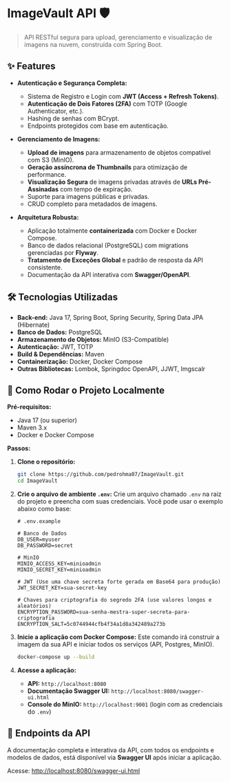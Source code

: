 # ImageVault API 🛡️

> API RESTful segura para upload, gerenciamento e visualização de imagens na nuvem, construída com Spring Boot.

## ✨ Features

* **Autenticação e Segurança Completa:**
    * Sistema de Registro e Login com **JWT (Access + Refresh Tokens)**.
    * **Autenticação de Dois Fatores (2FA)** com TOTP (Google Authenticator, etc.).
    * Hashing de senhas com BCrypt.
    * Endpoints protegidos com base em autenticação.

* **Gerenciamento de Imagens:**
    * **Upload de imagens** para armazenamento de objetos compatível com S3 (MinIO).
    * **Geração assíncrona de Thumbnails** para otimização de performance.
    * **Visualização Segura** de imagens privadas através de **URLs Pré-Assinadas** com tempo de expiração.
    * Suporte para imagens públicas e privadas.
    * CRUD completo para metadados de imagens.

* **Arquitetura Robusta:**
    * Aplicação totalmente **containerizada** com Docker e Docker Compose.
    * Banco de dados relacional (PostgreSQL) com migrations gerenciadas por **Flyway**.
    * **Tratamento de Exceções Global** e padrão de resposta da API consistente.
    * Documentação da API interativa com **Swagger/OpenAPI**.

## 🛠️ Tecnologias Utilizadas

* **Back-end:** Java 17, Spring Boot, Spring Security, Spring Data JPA (Hibernate)
* **Banco de Dados:** PostgreSQL
* **Armazenamento de Objetos:** MinIO (S3-Compatible)
* **Autenticação:** JWT, TOTP
* **Build & Dependências:** Maven
* **Containerização:** Docker, Docker Compose
* **Outras Bibliotecas:** Lombok, Springdoc OpenAPI, JJWT, Imgscalr

## 🚀 Como Rodar o Projeto Localmente

**Pré-requisitos:**
* Java 17 (ou superior)
* Maven 3.x
* Docker e Docker Compose

**Passos:**

1.  **Clone o repositório:**
    ```bash
    git clone https://github.com/pedrohma07/ImageVault.git
    cd ImageVault
    ```

2.  **Crie o arquivo de ambiente `.env`:**
    Crie um arquivo chamado `.env` na raiz do projeto e preencha com suas credenciais. Você pode usar o exemplo abaixo como base:
    ```env
    # .env.example

    # Banco de Dados
    DB_USER=myuser
    DB_PASSWORD=secret

    # MinIO
    MINIO_ACCESS_KEY=minioadmin
    MINIO_SECRET_KEY=minioadmin

    # JWT (Use uma chave secreta forte gerada em Base64 para produção)
    JWT_SECRET_KEY=sua-secret-key

    # Chaves para criptografia do segredo 2FA (use valores longos e aleatórios)
    ENCRYPTION_PASSWORD=sua-senha-mestra-super-secreta-para-criptografia
    ENCRYPTION_SALT=5c0744944cfb4f34a1d8a342489a273b
    ```

3.  **Inicie a aplicação com Docker Compose:**
    Este comando irá construir a imagem da sua API e iniciar todos os serviços (API, Postgres, MinIO).
    ```bash
    docker-compose up --build
    ```

4.  **Acesse a aplicação:**
    * **API:** `http://localhost:8080`
    * **Documentação Swagger UI:** `http://localhost:8080/swagger-ui.html`
    * **Console do MinIO:** `http://localhost:9001` (login com as credenciais do `.env`)

## 📄 Endpoints da API

A documentação completa e interativa da API, com todos os endpoints e modelos de dados, está disponível via **Swagger UI** após iniciar a aplicação.

Acesse: [http://localhost:8080/swagger-ui.html](http://localhost:8080/swagger-ui.html)
